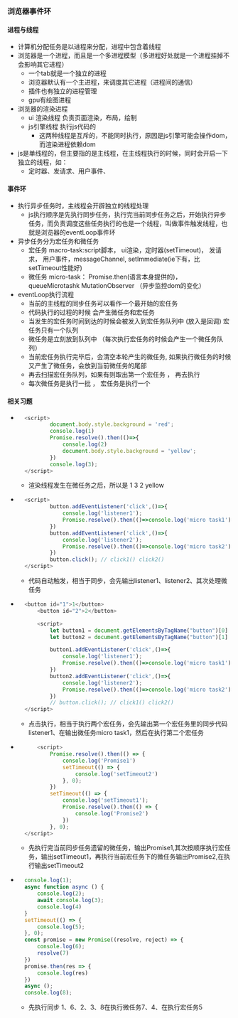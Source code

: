 ### 浏览器事件环
#### 进程与线程
* 计算机分配任务是以进程来分配，进程中包含着线程
* 浏览器是一个进程，而且是一个多进程模型（多进程好处就是一个进程挂掉不会影响其它进程）
  * 一个tab就是一个独立的进程
  * 浏览器默认有一个主进程，来调度其它进程（进程间的通信）
  * 插件也有独立的进程管理
  * gpu有绘图进程
* 浏览器的渲染进程
  * ui 渲染线程  负责页面渲染，布局，绘制
  * js引擎线程 执行js代码的
    * 这两种线程是互斥的，不能同时执行，原因是js引擎可能会操作dom，而渲染进程依赖dom
* js是单线程的，但主要指的是主线程，在主线程执行的时候，同时会开启一下独立的线程，如：
  * 定时器、发请求、用户事件、
#### 事件环
* 执行异步任务时，主线程会开辟独立的线程处理
  * js执行顺序是先执行同步任务，执行完当前同步任务之后，开始执行异步任务，而负责调度这些任务执行的也是一个线程，叫做事件触发线程，也就是浏览器的eventLoop事件环
* 异步任务分为宏任务和微任务
  * 宏任务 macro-task:script脚本， ui渲染，定时器(setTimeout)， 发请求， 用户事件，messageChannel, setImmediate(ie下有，比setTimeout性能好)
  * 微任务 micro-task： Promise.then(语言本身提供的)， queueMicrotashk  MutationObserver （异步监控dom的变化）
* eventLoop执行流程
  * 当前的主线程的同步任务可以看作一个最开始的宏任务
  * 代码执行的过程的时候 会产生微任务和宏任务
  * 当发生的宏任务时间到达的时候会被发入到宏任务队列中 (放入是回调) 宏任务只有一个队列
  * 微任务是立刻放到队列中 （每次执行宏任务的时候会产生一个微任务队列）
  * 当前宏任务执行完毕后，会清空本轮产生的微任务, 如果执行微任务的时候又产生了微任务，会放到当前微任务的尾部
  * 再去扫描宏任务队列，如果有则取出第一个宏任务 ， 再去执行
  * 每次微任务是执行一批 ， 宏任务是执行一个
#### 相关习题
* ```js
    <script>
            document.body.style.background = 'red';
            console.log(1)
            Promise.resolve().then(()=>{
                console.log(2)
                document.body.style.background = 'yellow';
            })
            console.log(3);
    </script>
  ```
  * 渲染线程发生在微任务之后，所以是 1 3 2 yellow
* ```js
    <script>
            button.addEventListener('click',()=>{
                console.log('listener1');
                Promise.resolve().then(()=>console.log('micro task1'))
            })
            button.addEventListener('click',()=>{
                console.log('listener2');
                Promise.resolve().then(()=>console.log('micro task2'))
            })
            button.click(); // click1() click2()
    </script>
  ```
  * 代码自动触发，相当于同步，会先输出listener1、listener2、其次处理微任务
* ```js
    <button id="1">1</button>
        <button id="2">2</button>

        <script>
            let button1 = document.getElementsByTagName("button")[0]
            let button2 = document.getElementsByTagName("button")[1]

            button1.addEventListener('click',()=>{
                console.log('listener1');
                Promise.resolve().then(()=>console.log('micro task1'))
            })
            button2.addEventListener('click',()=>{
                console.log('listener2');
                Promise.resolve().then(()=>console.log('micro task2'))
            })
            // button.click(); // click1() click2()
    </script>
  ```
  * 点击执行，相当于执行两个宏任务，会先输出第一个宏任务里的同步代码listener1、在输出微任务micro task1，然后在执行第二个宏任务
* ```js
        <script>
            Promise.resolve().then(() => {
                console.log('Promise1')
                setTimeout(() => {
                    console.log('setTimeout2')
                }, 0);
            })
            setTimeout(() => {
                console.log('setTimeout1');
                Promise.resolve().then(() => {
                    console.log('Promise2')
                })
            }, 0);
    </script>
  ```
  * 先执行完当前同步任务遗留的微任务，输出Promise1,其次按顺序执行宏任务，输出setTimeout1，再执行当前宏任务下的微任务输出Promise2,在执行输出setTimeout2
* ```js
    console.log(1);
    async function async () {
        console.log(2);
        await console.log(3);
        console.log(4)
    }
    setTimeout(() => {
        console.log(5);
    }, 0);
    const promise = new Promise((resolve, reject) => {
        console.log(6);
        resolve(7)
    })
    promise.then(res => {
        console.log(res)
    })
    async (); 
    console.log(8);
  ```
  * 先执行同步  1、6、2、3、8在执行微任务7、4、在执行宏任务5